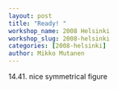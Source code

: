 ```yaml
---
layout: post
title: "Ready! "
workshop_name: 2008 Helsinki 
workshop_slug: 2008-helsinki
categories: [2008-helsinki]
author: Mikko Mutanen
---
```

14.41. nice symmetrical figure
